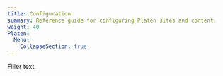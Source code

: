 ```yaml
---
title: Configuration
summary: Reference guide for configuring Platen sites and content.
weight: 40
Platen:
  Menu:
    CollapseSection: true
---
```


Filler text.

```section
```
